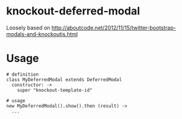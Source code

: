 knockout-deferred-modal
=======================

Loosely based on http://aboutcode.net/2012/11/15/twitter-bootstrap-modals-and-knockoutjs.html

Usage
=====


    # definition
    class MyDeferredModal extends DeferredModal
      constructor: ->
        super "knockout-template-id"
  
    # usage
    new MyDeferredModal().show().then (result) ->
      ...
  
    
